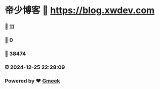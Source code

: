 # 帝少博客 :link: https://blog.xwdev.com 
### :page_facing_up: [11](https://blog.xwdev.com/tag.html) 
### :speech_balloon: 0 
### :hibiscus: 38474 
### :alarm_clock: 2024-12-25 22:28:09 
### Powered by :heart: [Gmeek](https://github.com/Meekdai/Gmeek)
